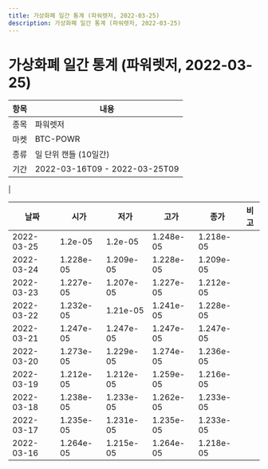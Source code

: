 ```yaml
---
title: 가상화폐 일간 통계 (파워렛저, 2022-03-25)
description: 가상화폐 일간 통계 (파워렛저, 2022-03-25)
---
```


가상화폐 일간 통계 (파워렛저, 2022-03-25)
===

|항목|내용|
|--|--|
|종목|파워렛저|
|마켓|BTC-POWR|
|종류|일 단위 캔들 (10일간)|
|기간|2022-03-16T09 - 2022-03-25T09
|

|날짜|시가|저가|고가|종가|비고|
|--|--|--|--|--|--|
|2022-03-25|1.2e-05|1.2e-05|1.248e-05|1.218e-05|    |
|2022-03-24|1.228e-05|1.209e-05|1.228e-05|1.209e-05|    |
|2022-03-23|1.227e-05|1.207e-05|1.227e-05|1.212e-05|    |
|2022-03-22|1.232e-05|1.21e-05|1.241e-05|1.228e-05|    |
|2022-03-21|1.247e-05|1.247e-05|1.247e-05|1.247e-05|    |
|2022-03-20|1.273e-05|1.229e-05|1.274e-05|1.236e-05|    |
|2022-03-19|1.212e-05|1.212e-05|1.259e-05|1.216e-05|    |
|2022-03-18|1.238e-05|1.233e-05|1.262e-05|1.233e-05|    |
|2022-03-17|1.235e-05|1.231e-05|1.235e-05|1.233e-05|    |
|2022-03-16|1.264e-05|1.215e-05|1.264e-05|1.218e-05|    |

